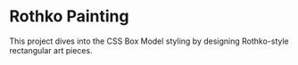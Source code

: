 # Rothko Painting

This project dives into the CSS Box Model styling by designing Rothko-style rectangular art pieces.